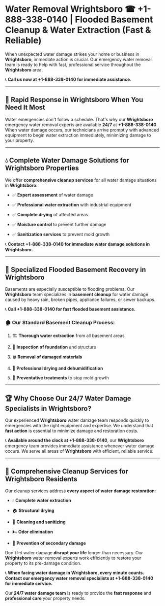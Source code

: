 # Water Removal Wrightsboro ☎ +1-888-338-0140 | Flooded Basement Cleanup & Water Extraction (Fast & Reliable)

When unexpected water damage strikes your home or business in **Wrightsboro**, immediate action is crucial. Our emergency water removal team is ready to help with fast, professional service throughout the **Wrightsboro** area. 

📞 **Call us now at +1-888-338-0140 for immediate assistance.**
---
## 🚀 Rapid Response in Wrightsboro When You Need It Most
Water emergencies don't follow a schedule. That's why our **Wrightsboro** emergency water removal experts are available **24/7** at **+1-888-338-0140**. When water damage occurs, our technicians arrive promptly with advanced equipment to begin water extraction immediately, minimizing damage to your property.
---
## 💧 Complete Water Damage Solutions for Wrightsboro Properties
We offer **comprehensive cleanup services** for all water damage situations in **Wrightsboro**:
- ✅ **Expert assessment** of water damage  
- ✅ **Professional water extraction** with industrial equipment  
- ✅ **Complete drying** of affected areas  
- ✅ **Moisture control** to prevent further damage  
- ✅ **Sanitization services** to prevent mold growth  
📞 **Contact +1-888-338-0140 for immediate water damage solutions in Wrightsboro.**
---
## 🌊 Specialized Flooded Basement Recovery in Wrightsboro
Basements are especially susceptible to flooding problems. Our **Wrightsboro** team specializes in **basement cleanup** for water damage caused by heavy rain, broken pipes, appliance failures, or sewer backups. 
📞 **Call +1-888-338-0140 for fast flooded basement assistance.**
### 🏚️ Our Standard Basement Cleanup Process:
1. 🏗️ **Thorough water extraction** from all basement areas  
2. 🔎 **Inspection of foundation** and structure  
3. 🗑️ **Removal of damaged materials**  
4. 💨 **Professional drying and dehumidification**  
5. 🚫 **Preventative treatments** to stop mold growth  
---
## 🏆 Why Choose Our 24/7 Water Damage Specialists in Wrightsboro?
Our experienced **Wrightsboro** water damage team responds quickly to emergencies with the right equipment and expertise. We understand that **fast action** is essential to minimize damage and restoration costs.
📞 **Available around the clock at +1-888-338-0140**, our **Wrightsboro** emergency team provides immediate assistance whenever water damage occurs. We serve all areas of **Wrightsboro** with efficient, reliable service.
---
## 🧹 Comprehensive Cleanup Services for Wrightsboro Residents
Our cleanup services address **every aspect of water damage restoration**:
- 💧 **Complete water extraction**  
- 🏠 **Structural drying**  
- 🧼 **Cleaning and sanitizing**  
- 🌬️ **Odor elimination**  
- 🚫 **Prevention of secondary damage**  
Don't let water damage **disrupt your life** longer than necessary. Our **Wrightsboro** water removal experts work efficiently to restore your property to its pre-damage condition.
📞 **When facing water damage in Wrightsboro, every minute counts. Contact our emergency water removal specialists at +1-888-338-0140 for immediate service.**
Our **24/7 water damage team** is ready to provide the **fast response** and **professional care** your property needs.
